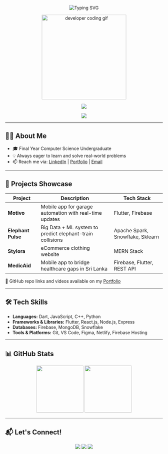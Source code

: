 <!-- Header / Typing Intro -->
<p align="center">
  <img src="https://readme-typing-svg.demolab.com?font=Fira+Code&size=28&pause=1000&center=true&vCenter=true&width=800&height=80&lines=Hi+I'm+Akalanka+Rathnayaka;Final+Year+Computer+Science+Student;Flutter+%7C+Firebase+%7C+React+Developer;AI+%26+ML+Enthusiast+%F0%9F%A7%91%E2%80%8D%F0%9F%92%BB;Open+Source+Lover+%F0%9F%91%8D" alt="Typing SVG" />
</p>

<!-- Code animation or Developer image -->
<p align="center">
  <img src="https://i.imgur.com/MTFvJ6P.gif" width="270" alt="developer coding gif" />
</p>

<!-- Tech Stack Icons -->
<p align="center">
  <img src="https://skillicons.dev/icons?i=flutter,firebase,dart,react,js,nodejs,mongodb,html,css,python,cpp,git,figma" />
</p>

<!-- Gradient Divider -->
<p align="center">
  <img src="https://capsule-render.vercel.app/api?type=rect&color=gradient&height=2" />
</p>

---

## 👨‍💻 About Me

- 🎓 Final Year Computer Science Undergraduate   
- 💡 Always eager to learn and solve real-world problems   
- 📫 Reach me via: [LinkedIn](https://linkedin.com/in/your-link) | [Portfolio](https://your-portfolio.com) | [Email](mailto:your@email.com)

---

## 🚀 Projects Showcase

| Project | Description | Tech Stack |
|--------|-------------|------------|
| **Motivo** | Mobile app for garage automation with real-time updates | Flutter, Firebase |
| **Elephant Pulse** | Big Data + ML system to predict elephant-train collisions | Apache Spark, Snowflake, Sklearn |
| **Stylora** | eCommerce clothing website | MERN Stack |
| **MedicAid** | Mobile app to bridge healthcare gaps in Sri Lanka | Firebase, Flutter, REST API |

🔗 GitHub repo links and videos available on my [Portfolio](https://your-portfolio.com)

---

## 🛠️ Tech Skills

- **Languages:** Dart, JavaScript, C++, Python  
- **Frameworks & Libraries:** Flutter, React.js, Node.js, Express  
- **Databases:** Firebase, MongoDB, Snowflake  
- **Tools & Platforms:** Git, VS Code, Figma, Netlify, Firebase Hosting

---

## 📊 GitHub Stats

<p align="center">
  <img src="https://github-readme-stats.vercel.app/api?username=your-github-username&show_icons=true&theme=react" height="150" />
  <img src="https://github-readme-stats.vercel.app/api/top-langs/?username=your-github-username&layout=compact&theme=react" height="150" />
</p>

---

## 📬 Let's Connect!

<p align="center">
  <a href="https://linkedin.com/in/your-link"><img src="https://img.shields.io/badge/LinkedIn-blue?logo=linkedin&style=for-the-badge" /></a>
  <a href="mailto:your@email.com"><img src="https://img.shields.io/badge/Email-D14836?logo=gmail&style=for-the-badge&logoColor=white" /></a>
  <a href="https://your-portfolio.com"><img src="https://img.shields.io/badge/Portfolio-12100E?logo=vercel&style=for-the-badge" /></a>
</p>

